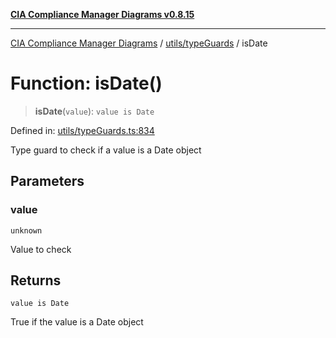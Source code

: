 [**CIA Compliance Manager Diagrams v0.8.15**](../../../README.md)

***

[CIA Compliance Manager Diagrams](../../../modules.md) / [utils/typeGuards](../README.md) / isDate

# Function: isDate()

> **isDate**(`value`): `value is Date`

Defined in: [utils/typeGuards.ts:834](https://github.com/Hack23/cia-compliance-manager/blob/50a3bb1fa64948444e36c06fee075b5043350db0/src/utils/typeGuards.ts#L834)

Type guard to check if a value is a Date object

## Parameters

### value

`unknown`

Value to check

## Returns

`value is Date`

True if the value is a Date object
